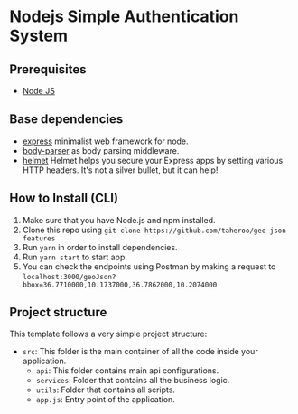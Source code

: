 # Nodejs Simple Authentication System

## Prerequisites

- [Node JS](https://nodejs.org/)

## Base dependencies

- [express](https://github.com/expressjs/express) minimalist web framework for node.
- [body-parser](https://github.com/expressjs/body-parser#readme) as body parsing middleware.
- [helmet](https://github.com/helmetjs/helmet) Helmet helps you secure your Express apps by setting various HTTP headers. It's not a silver bullet, but it can help!

## How to Install (CLI)

1. Make sure that you have Node.js and npm installed.
2. Clone this repo using `git clone https://github.com/taheroo/geo-json-features`
3. Run `yarn` in order to install dependencies.</br>
4. Run `yarn start` to start app.
5. You can check the endpoints using Postman by making a request to `localhost:3000/geoJson?bbox=36.7710000,10.1737000,36.7862000,10.2074000`

## Project structure

This template follows a very simple project structure:

- `src`: This folder is the main container of all the code inside your application.
  - `api`: This folder contains main api configurations.
  - `services`: Folder that contains all the business logic.
  - `utils`: Folder that contains all scripts.
  - `app.js`: Entry point of the application.
